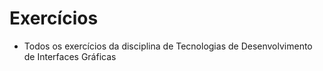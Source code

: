 # Exercícios

- Todos os exercícios da disciplina de Tecnologias de Desenvolvimento de Interfaces Gráficas
